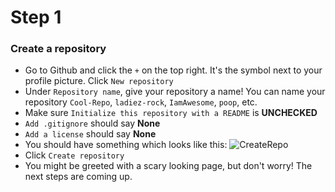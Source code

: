 # Step 1

### Create a repository
- Go to Github and click the `+` on the top right. It's the symbol next to your profile picture. Click `New repository`
- Under `Repository name`, give your repository a name! You can name your repository `Cool-Repo`, `ladiez-rock`, `IamAwesome`, `poop`, etc.
- Make sure `Initialize this repository with a README` is **UNCHECKED**
- `Add .gitignore` should say **None**
- `Add a license` should say **None**
- You should have something which looks like this:
![CreateRepo](https://lh3.googleusercontent.com/WqhNWMmjyCv21yOwY56VNuibrhT1iH9u_ogU3qHFbMxYBen6PVjyVPOhhZujfWBXQtUmoBAwO96RmVam3ZVT-5hzA_6Xh0vuG0voYSw9Syf4B_NWO6tTjFn0XwrZ9xXkV-BJWkOvRSJMpvecXrwpw4TiFnuvZG9yKvaRtwOwzQjWthH-w_DhlcpQ0TqCtloh9m3JDVrk36uNs36VHMN1qmz-Gcs_8za0ZsDkY5TbTDDHTn8NUVY20wJNsyHZwaCPErtwAZm-qpQEgwc2rkd0fuVXShTdNj4VnI67a7CkTSaw67TeeALjHumawAO6benGEu8Oo1jduPrK2YfOAPXczjlxwUpzmtf1YKznOfBUME0WDAP6L8nHaQdrXjqPibDdaHCbg9Gtm5D4yvlop2s6QD6umNN2po5sQTtGtFwDE4U_Io2Qo2zSOCc4U4hBplcTBAjriiYctxTjsoFIdaRhI__hDDun4za9rKXckRAsPGRIlPIqMKTmj2Iwjg_CcG0_QHuZEW8S3vVKH6dgyp98OTvYZZQ8ZAsGEouUF1GuGUvjpy5_vv4eswtCVG86bRpbz41dZA=w857-h621-no)
- Click `Create repository`
- You might be greeted with a scary looking page, but don't worry! The next steps are coming up.
